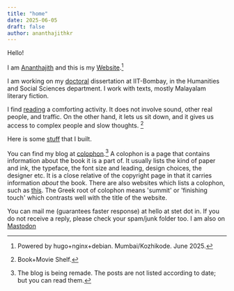```yaml
---
title: "home"
date: 2025-06-05
draft: false
author: ananthajithkr
---
```


Hello!

I am [Ananthajith](/aboutme/) and this is my [Website](/website/).[^1]

I am working on my [doctoral](/phd/) dissertation at IIT-Bombay, in the Humanities and Social Sciences department. I work with texts, mostly Malayalam literary fiction.

I find [reading](/currentlyreading/) a comforting activity. It does not involve sound, other real people, and traffic. On the other hand, it lets us sit down, and it gives us access to complex people and slow thoughts. [^2]

Here is some [stuff](/projects/) that I built. 

You can find my blog at [colophon](/blog/).[^3] A colophon is a page that contains information about the book it is a part of. It usually lists the kind of paper and ink, the typeface, the font size and leading, design choices, the designer etc. It is a close relative of the copyright page in that it carries information *about* the book. There are also websites which lists a colophon, such as [this](https://books.sayahna.org/sfn-main.html). The Greek root of colophon means 'summit' or 'finishing touch' which contrasts well with the title of the website.

You can mail me (guarantees faster response) at hello at stet dot in. If you do not receive a reply, please check your spam/junk folder too. I am also on [Mastodon](https://sciences.social/@ananthajith) 

[^1]: Powered by hugo+nginx+debian. Mumbai/Kozhikode. June 2025.
[^2]: Book+Movie Shelf.
[^3]: The blog is being remade. The posts are not listed according to date; but you can read them.

